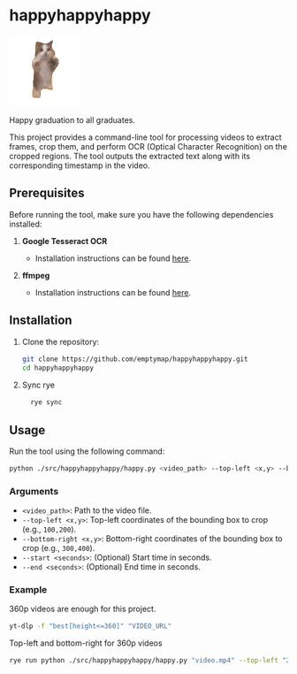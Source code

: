 # happyhappyhappy

[![happy-cat](./assets/happy-cat.gif)](https://www.youtube.com/watch?v=dMZ7_yTILS8)

Happy graduation to all graduates.

This project provides a command-line tool for processing videos to extract frames, crop them, and perform OCR (Optical Character Recognition) on the cropped regions. The tool outputs the extracted text along with its corresponding timestamp in the video.

## Prerequisites

Before running the tool, make sure you have the following dependencies installed:

1. **Google Tesseract OCR**

   - Installation instructions can be found [here](https://github.com/tesseract-ocr/tesseract).

2. **ffmpeg**
   - Installation instructions can be found [here](https://ffmpeg.org/download.html).

## Installation

1. Clone the repository:

   ```bash
   git clone https://github.com/emptymap/happyhappyhappy.git
   cd happyhappyhappy
   ```

2. Sync rye
   ```bash
	 rye sync
	 ```

## Usage

Run the tool using the following command:

```bash
python ./src/happyhappyhappy/happy.py <video_path> --top-left <x,y> --bottom-right <x,y> [--start <seconds>] [--end <seconds>]
```

### Arguments

- `<video_path>`: Path to the video file.
- `--top-left <x,y>`: Top-left coordinates of the bounding box to crop (e.g., `100,200`).
- `--bottom-right <x,y>`: Bottom-right coordinates of the bounding box to crop (e.g., `300,400`).
- `--start <seconds>`: (Optional) Start time in seconds.
- `--end <seconds>`: (Optional) End time in seconds.

### Example

360p videos are enough for this project.
```bash
yt-dlp -f "best[height<=360]" "VIDEO_URL"
```

Top-left and bottom-right for 360p videos
```bash
rye run python ./src/happyhappyhappy/happy.py "video.mp4" --top-left "205,270" --bottom-right "640,310"
```
